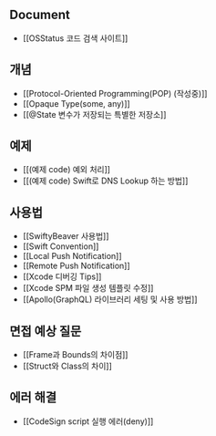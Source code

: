 
## Document
- [[OSStatus 코드 검색 사이트]]

## 개념
- [[Protocol-Oriented Programming(POP) (작성중)]]
- [[Opaque Type(some, any)]]
- [[@State 변수가 저장되는 특별한 저장소]]

## 예제
- [[(예제 code) 예외 처리]]
- [[(예제 code) Swift로 DNS Lookup 하는 방법]]

## 사용법
- [[SwiftyBeaver 사용법]]
- [[Swift Convention]]
- [[Local Push Notification]]
- [[Remote Push Notification]]
- [[Xcode 디버깅 Tips]]
- [[Xcode SPM 파일 생성 템플릿 수정]]
- [[Apollo(GraphQL) 라이브러리 세팅 및 사용 방법]]

## 면접 예상 질문
- [[Frame과 Bounds의 차이점]]
- [[Struct와 Class의 차이]]

## 에러 해결
- [[CodeSign script 실행 에러(deny)]]